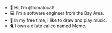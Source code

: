 - 👋 Hi, I’m @tomatocat!
- 💻 I'm a software engineer from the Bay Area.
- 🌱 In my free time, I like to draw and play music.
- 🐈 I own a dilute calico named Meme.

